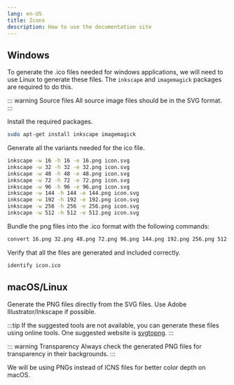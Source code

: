 ```yaml
---
lang: en-US
title: Icons
description: How to use the documentation site
---
```


## Windows

To generate the .ico files needed for windows applications, we will need to use Linux to generate these files. The `inkscape` and `imagemagick` packages are required to do this.

::: warning Source files
All source image files should be in the SVG format.
:::

Install the required packages.

```bash
sudo apt-get install inkscape imagemagick
```

Generate all the variants needed for the ico file.

```bash
inkscape -w 16 -h 16 -e 16.png icon.svg
inkscape -w 32 -h 32 -e 32.png icon.svg
inkscape -w 48 -h 48 -e 48.png icon.svg
inkscape -w 72 -h 72 -e 72.png icon.svg
inkscape -w 96 -h 96 -e 96.png icon.svg
inkscape -w 144 -h 144 -e 144.png icon.svg
inkscape -w 192 -h 192 -e 192.png icon.svg
inkscape -w 256 -h 256 -e 256.png icon.svg
inkscape -w 512 -h 512 -e 512.png icon.svg
```

Bundle the png files into the .ico format with the following commands:

```bash
convert 16.png 32.png 48.png 72.png 96.png 144.png 192.png 256.png 512.png icon.ico
```

Verify that all the files are generated and included correctly.

```bash
identify icon.ico
```

## macOS/Linux

Generate the PNG files directly from the SVG files. Use Adobe Illustrator/Inkscape if possible.

:::tip
If the suggested tools are not available, you can generate these files using online tools.
One suggested website is [svgtopng](https://svgtopng.com).
:::

::: warning Transparency
Always check the generated PNG files for transparency in their backgrounds.
:::

We will be using PNGs instead of ICNS files for better color depth on macOS.
